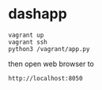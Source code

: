 # dashapp

```
vagrant up
vagrant ssh
python3 /vagrant/app.py
```

then open web browser to

```
http://localhost:8050
```

